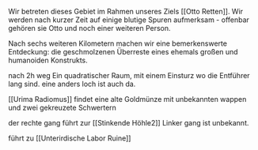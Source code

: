 
Wir betreten dieses Gebiet im Rahmen unseres Ziels [[Otto Retten]].
Wir werden nach kurzer Zeit auf einige blutige Spuren aufmerksam - offenbar gehören sie Otto und noch einer weiteren Person.

Nach sechs weiteren Kilometern machen wir eine bemerkenswerte Entdeckung: die geschmolzenen Überreste eines ehemals großen und humanoiden Konstrukts.


nach 2h weg
Ein quadratischer Raum, mit einem Einsturz wo die Entführer lang sind.
eine anders loch ist auch da.

[[Urima Radiomus]] findet eine alte Goldmünze mit unbekannten wappen und zwei gekreuzete Schwertern

der rechte gang führt zur [[Stinkende Höhle2]]
Linker gang ist unbekannt.

führt zu [[Unterirdische Labor Ruine]]